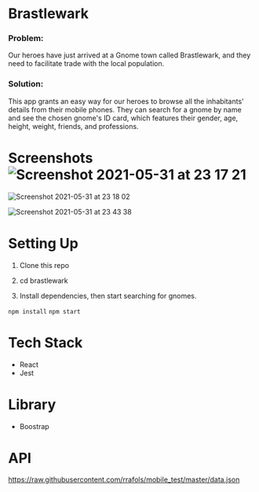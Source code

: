 # Brastlewark

### Problem:
Our heroes have just arrived at a Gnome town called Brastlewark, and they need to facilitate trade with the local population. 

### Solution:
This app grants an easy way for our heroes to browse all the inhabitants' details from their mobile phones. They can search for a gnome by name and see the chosen gnome's ID card, which features their gender, age, height, weight, friends, and professions. 

# Screenshots ![Screenshot 2021-05-31 at 23 17 21](https://user-images.githubusercontent.com/48656356/120252808-dda5c680-c285-11eb-92ca-77fe042f9596.png)
![Screenshot 2021-05-31 at 23 18 02](https://user-images.githubusercontent.com/48656356/120252821-e1394d80-c285-11eb-94ae-bbb7049ea1d7.png)

![Screenshot 2021-05-31 at 23 43 38](https://user-images.githubusercontent.com/48656356/120252797-d41c5e80-c285-11eb-98f9-85956bf3fbf6.png)

# Setting Up

1) Clone this repo

 2) cd brastlewark

3) Install dependencies, then start searching for gnomes.

`npm install`
`npm start`

# Tech Stack

* React 
* Jest 

# Library
* Boostrap

# API
https://raw.githubusercontent.com/rrafols/mobile_test/master/data.json
